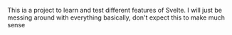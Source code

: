 This ia a project to learn and test different features of Svelte. I will just be messing around with everything basically, don't expect this to make much sense
